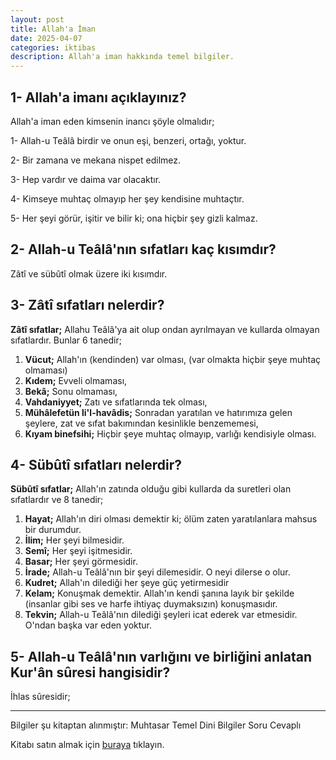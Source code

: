 ```yaml
---
layout: post
title: Allah'a İman
date: 2025-04-07
categories: iktibas
description: Allah'a iman hakkında temel bilgiler.
---
```


## 1- Allah'a imanı açıklayınız?

Allah'a iman eden kimsenin inancı şöyle olmalıdır;

1- Allah-u Teâlâ birdir ve onun eşi, benzeri, ortağı, yoktur.

2- Bir zamana ve mekana nispet edilmez.

3- Hep vardır ve daima var olacaktır.

4- Kimseye muhtaç olmayıp her şey kendisine muhtaçtır.

5- Her şeyi görür, işitir ve bilir ki; ona hiçbir şey gizli kalmaz.

## 2- Allah-u Teâlâ'nın sıfatları kaç kısımdır?

Zâtî ve sübûtî olmak üzere iki kısımdır.

## 3- Zâtî sıfatları nelerdir?

**Zâtî sıfatlar;** Allahu Teâlâ'ya ait olup ondan ayrılmayan ve kullarda olmayan sıfatlardır. Bunlar 6 tanedir;

1. **Vücut;** Allah'ın (kendinden) var olması, (var olmakta hiçbir şeye muhtaç olmaması)
2. **Kıdem;** Evveli olmaması,
3. **Bekâ;** Sonu olmaması,
4. **Vahdaniyyet;** Zatı ve sıfatlarında tek olması,
5. **Mühâlefetün li'l-havâdis;** Sonradan yaratılan ve hatırımıza gelen şeylere, zat ve sıfat bakımından kesinlikle benzememesi,
6. **Kıyam binefsihi;** Hiçbir şeye muhtaç olmayıp, varlığı kendisiyle olması.

## 4- Sübûtî sıfatları nelerdir?

**Sübûtî sıfatlar;** Allah'ın zatında olduğu gibi kullarda da suretleri olan sıfatlardır ve 8 tanedir;

1. **Hayat;** Allah'ın diri olması demektir ki; ölüm zaten yaratılanlara mahsus bir durumdur.
2. **İlim;** Her şeyi bilmesidir.
3. **Semî;** Her şeyi işitmesidir.
4. **Basar;** Her şeyi görmesidir.
5. **İrade;** Allah-u Teâlâ'nın bir şeyi dilemesidir. O neyi dilerse o olur.
6. **Kudret;** Allah'ın dilediği her şeye güç yetirmesidir
7. **Kelam;** Konuşmak demektir. Allah'ın kendi şanına layık bir şekilde (insanlar gibi ses ve harfe ihtiyaç duymaksızın) konuşmasıdır.
8. **Tekvin;** Allah-u Teâlâ'nın dilediği şeyleri icat ederek var etmesidir. O'ndan başka var eden yoktur.

## 5- Allah-u Teâlâ'nın varlığını ve birliğini anlatan Kur'ân sûresi hangisidir?

İhlas sûresidir;

---

Bilgiler şu kitaptan alınmıştır: Muhtasar Temel Dini Bilgiler Soru Cevaplı

Kitabı satın almak için [buraya](https://www.ahiskayayinevi.com/muhtasar-temel-dini-bilgiler-soru-cevapli) tıklayın.
